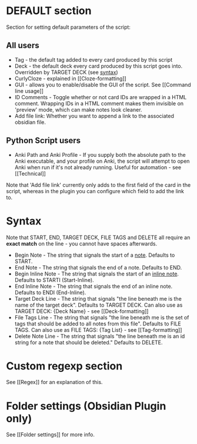 # DEFAULT section

Section for setting default parameters of the script:
## All users
* Tag - the default tag added to every card produced by this script
* Deck - the default deck every card produced by this script goes into. Overridden by TARGET DECK (see [syntax](#syntax))
* CurlyCloze - explained in [[Cloze-formatting]]
* GUI - allows you to enable/disable the GUI of the script. See [[Command line usage]]
* ID Comments - Toggle whether or not card IDs are wrapped in a HTML comment. Wrapping IDs in a HTML comment makes them invisible on 'preview' mode, which can make notes look cleaner.
* Add file link: Whether you want to append a link to the associated obsidian file.

## Python Script users
* Anki Path and Anki Profile - If you supply both the absolute path to the Anki executable, and your profile on Anki, the script will attempt to open Anki when run if it's not already running. Useful for automation - see [[Technical]]

Note that 'Add file link' currently only adds to the first field of the card in the script, whereas in the plugin you can configure which field to add the link to.

# Syntax

Note that START, END, TARGET DECK, FILE TAGS and DELETE all require an **exact match** on the line - you cannot have spaces afterwards.
* Begin Note - The string that signals the start of a [note](#note-formatting). Defaults to START.
* End Note - The string that signals the end of a note. Defaults to END.
* Begin Inline Note - The string that signals the start of an [inline note](#inline-note-formatting). Defaults to STARTI (Start-Inline).
* End Inline Note - The string that signals the end of an inline note. Defaults to ENDI (End-Inline).
* Target Deck Line - The string that signals "the line beneath me is the name of the target deck". Defaults to TARGET DECK. Can also use as TARGET DECK: {Deck Name} - see [[Deck-formatting]]
* File Tags Line - The string that signals "the line beneath me is the set of tags that should be added to all notes from this file". Defaults to FILE TAGS. Can also use as FILE TAGS: {Tag List} - see [[Tag-formatting]]
* Delete Note Line - The string that signals "the line beneath me is an id string for a note that should be deleted." Defaults to DELETE.

# Custom regexp section

See [[Regex]] for an explanation of this.

# Folder settings (Obsidian Plugin only)
See [[Folder settings]] for more info.